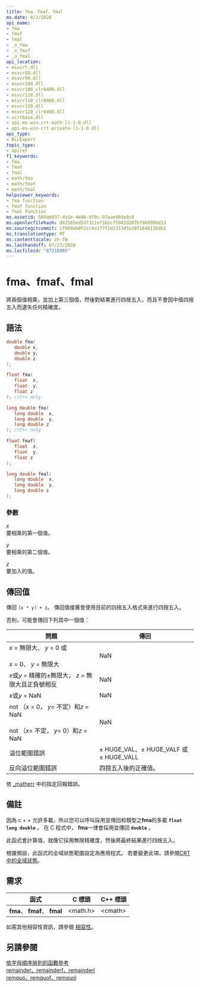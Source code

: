 ```yaml
---
title: fma、fmaf、fmal
ms.date: 4/2/2020
api_name:
- fma
- fmaf
- fmal
- _o_fma
- _o_fmaf
- _o_fmal
api_location:
- msvcrt.dll
- msvcr80.dll
- msvcr90.dll
- msvcr100.dll
- msvcr100_clr0400.dll
- msvcr110.dll
- msvcr110_clr0400.dll
- msvcr120.dll
- msvcr120_clr0400.dll
- ucrtbase.dll
- api-ms-win-crt-math-l1-1-0.dll
- api-ms-win-crt-private-l1-1-0.dll
api_type:
- DLLExport
topic_type:
- apiref
f1_keywords:
- fma
- fmaf
- fmal
- math/fma
- math/fmaf
- math/fmal
helpviewer_keywords:
- fma function
- fmaf function
- fmal function
ms.assetid: 584a6037-da1e-4e86-9f0c-97aae86de0c0
ms.openlocfilehash: d82565ed53f311ef1b2cf5942d207bf96090bd13
ms.sourcegitcommit: 1f009ab0f2cc4a177f2d1353d5a38f164612bdb1
ms.translationtype: MT
ms.contentlocale: zh-TW
ms.lasthandoff: 07/27/2020
ms.locfileid: "87216995"
---
```

# <a name="fma-fmaf-fmal"></a>fma、fmaf、fmal

將兩個值相乘，並加上第三個值，然後對結果進行四捨五入，而且不會因中值四捨五入而遺失任何精確度。

## <a name="syntax"></a>語法

```C
double fma(
   double x,
   double y,
   double z
);

float fma(
   float  x,
   float  y,
   float z
); //C++ only

long double fma(
   long double  x,
   long double  y,
   long double z
); //C++ only

float fmaf(
   float  x,
   float  y,
   float z
);

long double fmal(
   long double  x,
   long double  y,
   long double z
);
```

### <a name="parameters"></a>參數

*x*<br/>
要相乘的第一個值。

*y*<br/>
要相乘的第二個值。

*z*<br/>
要加入的值。

## <a name="return-value"></a>傳回值

傳回 `(x * y) + z`。 傳回值接著會使用目前的四捨五入格式來進行四捨五入。

否則，可能會傳回下列其中一個值：

|問題|傳回|
|-----------|------------|
|*x* = 無限大、 *y* = 0 或<br /><br /> *x* = 0、 *y* = 無限大|NaN|
|*x*或*y* = 精確的±無限大， *z* = 無限大且正負號相反|NaN|
|*x*或*y* = NaN|NaN|
|not （*x* = 0， *y*= 不定）和*z* = NaN<br /><br /> not （*x*= 不定， *y*= 0）和*z* = NaN|NaN|
|溢位範圍錯誤|± HUGE_VAL、± HUGE_VALF 或± HUGE_VALL|
|反向溢位範圍錯誤|四捨五入後的正確值。|

依 [_matherr](matherr.md) 中的指定回報錯誤。

## <a name="remarks"></a>備註

因為 c + + 允許多載，所以您可以呼叫採用並傳回和類型之**fma**的多載 **`float`** **`long double`** 。 在 C 程式中， **fma**一律會採用並傳回 **`double`** 。

此函式會計算值，就像它採用無限精確度，然後將最終結果進行四捨五入。

根據預設，此函式的全域狀態範圍設定為應用程式。 若要變更此項，請參閱[CRT 中的全域狀態](../global-state.md)。

## <a name="requirements"></a>需求

|函式|C 標頭|C++ 標頭|
|--------------|--------------|------------------|
|**fma**、 **fmaf**、 **fmal**|\<math.h>|\<cmath>|

如需其他相容性資訊，請參閱 [相容性](../../c-runtime-library/compatibility.md)。

## <a name="see-also"></a>另請參閱

[依字母順序排列的函數參考](crt-alphabetical-function-reference.md)<br/>
[remainder、remainderf、remainderl](remainder-remainderf-remainderl.md)<br/>
[remquo、remquof、remquol](remquo-remquof-remquol.md)<br/>
